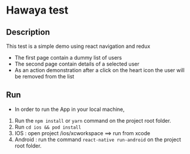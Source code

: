 # Hawaya test

[//]: <> (General description.)
## Description
This test is a simple demo using react navigation and redux
- The first page contain a dummy list of users
- The second page  contain details of a selected user
- As an action demonstration after a click on the heart icon the user will be removed from the list

## Run
- In order to run the App in your local machine,
 1. Run the `npm install` or `yarn` command on the project root folder.
 2. Run `cd ios && pod install`
 2. IOS : open project /ios/xcworkspace ==> run from xcode
 3. Android : run the command `react-native run-android` on the project root folder.


